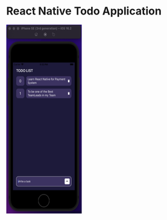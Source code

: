 # React Native Todo Application
<img src="https://github.com/shairbekov-bakyt/TodoList-React-Native/blob/main/assets/screenExample.png" alt="ScreenShot" style="width:200px;height:500px"/>
